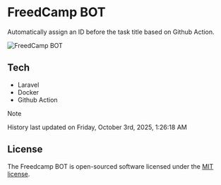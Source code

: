 # FreedCamp BOT

Automatically assign an ID before the task title based on Github Action.

![FreedCamp BOT](https://repository-images.githubusercontent.com/737932867/7d34798b-2680-471c-b089-a78a718d3d6a)

## Tech

- Laravel
- Docker
- Github Action

> [!NOTE]  
> History last updated on Friday, October 3rd, 2025, 1:26:18 AM

## License

The Freedcamp BOT is open-sourced software licensed under the [MIT license](https://opensource.org/licenses/MIT).
